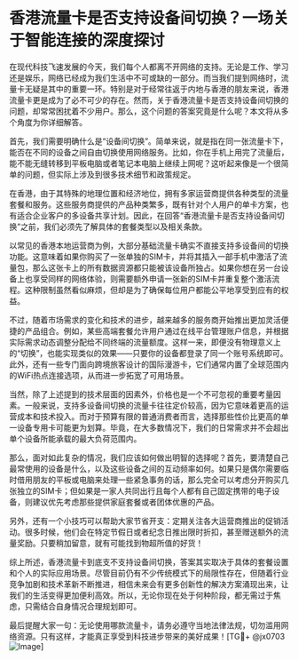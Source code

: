 # 香港流量卡是否支持设备间切换？一场关于智能连接的深度探讨

在现代科技飞速发展的今天，我们每个人都离不开网络的支持。无论是工作、学习还是娱乐，网络已经成为我们生活中不可或缺的一部分。而当我们提到网络时，流量卡无疑是其中的重要一环。特别是对于经常往返于内地与香港的朋友来说，香港流量卡更是成为了必不可少的存在。然而，关于香港流量卡是否支持设备间切换的问题，却常常困扰着不少用户。那么，这个问题的答案究竟是什么呢？本文将从多个角度为你详细解答。

首先，我们需要明确什么是“设备间切换”。简单来说，就是指在同一张流量卡下，能否在不同的设备之间自由切换使用网络服务。比如，你在手机上用完了流量后，能不能无缝转移到平板电脑或者笔记本电脑上继续上网呢？这听起来像是一个很简单的问题，但实际上涉及到很多技术细节和政策规定。

在香港，由于其特殊的地理位置和经济地位，拥有多家运营商提供各种类型的流量套餐和服务。这些服务商提供的产品种类繁多，既有针对个人用户的单卡方案，也有适合企业客户的多设备共享计划。因此，在回答“香港流量卡是否支持设备间切换”之前，我们必须先了解具体的套餐类型以及相关条款。

以常见的香港本地运营商为例，大部分基础流量卡确实不直接支持多设备间的切换功能。这意味着如果你购买了一张单独的SIM卡，并将其插入一部手机中激活了流量包，那么这张卡上的所有数据资源都只能被该设备所独占。如果你想在另一台设备上也享受同样的网络体验，则需要额外申请一张新的SIM卡并重复整个激活流程。这种限制虽然看似麻烦，但却是为了确保每位用户都能公平地享受到应有的权益。

不过，随着市场需求的变化和技术的进步，越来越多的服务商开始推出更加灵活便捷的产品组合。例如，某些高端套餐允许用户通过在线平台管理账户信息，并根据实际需求动态调整分配给不同终端的流量额度。这样一来，即便没有物理意义上的“切换”，也能实现类似的效果——只要你的设备都登录了同一个账号系统即可。此外，还有一些专门面向跨境旅客设计的国际漫游卡，它们通常内置了全球范围内的WiFi热点连接选项，从而进一步拓宽了可用场景。

当然，除了上述提到的技术层面的因素外，价格也是一个不可忽视的重要考量因素。一般来说，支持多设备间切换的流量卡往往定价较高，因为它意味着更高的运营成本和技术投入。而对于预算有限的普通消费者而言，选择那些性价比更高的单一设备专用卡可能更为划算。毕竟，在大多数情况下，我们的日常需求并不会超出单个设备所能承载的最大负荷范围内。

那么，面对如此复杂的情况，我们应该如何做出明智的选择呢？首先，要清楚自己最常使用的设备是什么，以及这些设备之间的互动频率如何。如果只是偶尔需要临时借用朋友的平板或电脑来处理一些紧急事务的话，那么完全可以考虑分开购买几张独立的SIM卡；但如果是一家人共同出行且每个人都有自己固定携带的电子设备，则建议优先考虑那些提供家庭套餐或者团体优惠的产品。

另外，还有一个小技巧可以帮助大家节省开支：定期关注各大运营商推出的促销活动。很多时候，他们会在特定节假日或者纪念日推出限时折扣，甚至赠送额外的流量奖励。只要稍加留意，就有可能找到物超所值的好货！

综上所述，香港流量卡到底支不支持设备间切换，答案其实取决于具体的套餐设置和个人的实际应用场景。尽管目前仍有不少传统模式下的局限性存在，但随着行业竞争加剧和技术革新不断推进，相信未来会有更多创新性的解决方案涌现出来，让我们的生活变得更加便利高效。所以，无论你现在处于何种阶段，都无需过于焦虑，只需结合自身情况合理规划即可。

最后提醒大家一句：无论使用哪款流量卡，请务必遵守当地法律法规，切勿滥用网络资源。只有这样，才能真正享受到科技进步带来的美好成果！[TG💪+ @jx0703 ![Image](https://github.com/user-attachments/assets/dbca1d08-cadb-493c-b0ec-ad6f7a83f270)]